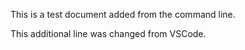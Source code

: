 
This is a test document added from the command line.

This additional line was changed from VSCode.
